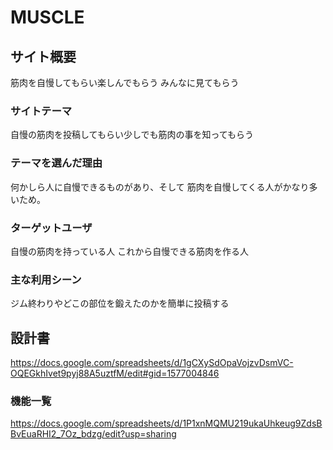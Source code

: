 # MUSCLE

## サイト概要
筋肉を自慢してもらい楽しんでもらう
みんなに見てもらう

### サイトテーマ
自慢の筋肉を投稿してもらい少しでも筋肉の事を知ってもらう

### テーマを選んだ理由
何かしら人に自慢できるものがあり、そして
筋肉を自慢してくる人がかなり多いため。

### ターゲットユーザ
自慢の筋肉を持っている人
これから自慢できる筋肉を作る人

### 主な利用シーン
ジム終わりやどこの部位を鍛えたのかを簡単に投稿する

## 設計書
https://docs.google.com/spreadsheets/d/1gCXySdOpaVojzvDsmVC-OQEGkhIvet9pyj88A5uztfM/edit#gid=1577004846

### 機能一覧
https://docs.google.com/spreadsheets/d/1P1xnMQMU219ukaUhkeug9ZdsBBvEuaRHI2_7Oz_bdzg/edit?usp=sharing


